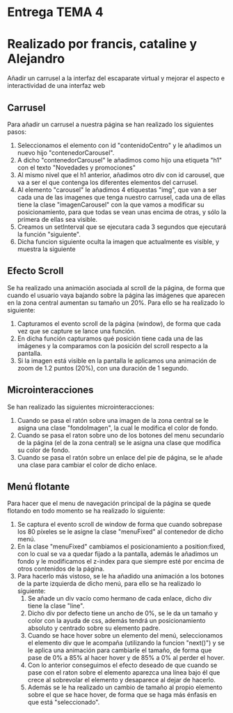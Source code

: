 # Entrega TEMA 4

# Realizado por francis, cataline y Alejandro

Añadir un carrusel a la interfaz del escaparate virtual y mejorar el aspecto e interactividad de una interfaz web

## Carrusel

Para añadir un carrusel a nuestra página se han realizado los siguientes pasos:

1. Seleccionamos el elemento con id "contenidoCentro" y le añadimos un nuevo hijo "contenedorCarousel".
2. A dicho "contenedorCarousel" le añadimos como hijo una etiqueta "h1" con el texto "Novedades y promociones"
3. Al mismo nivel que el h1 anterior, añadimos otro div con id carousel, que va a ser el que contenga los diferentes elementos del carrusel.
4. Al elemento "carousel" le añadimos 4 etiquestas "img", que van a ser cada una de las imagenes que tenga nuestro carrusel, cada una de ellas tiene la clase "imagenCarousel" con la que vamos a modificar su posicionamiento, para que todas se vean unas encima de otras, y sólo la primera de ellas sea visible.
5.  Creamos un setInterval que se ejecutara cada 3 segundos que ejecutará la función "siguiente".
6. Dicha funcion siguiente oculta la imagen que actualmente es visible, y muestra la siguiente

## Efecto Scroll

Se ha realizado una animación asociada al scroll de la página, de forma que cuando el usuario vaya bajando sobre la página las imágenes que aparecen en la zona central aumentan su tamaño un 20%. Para ello se ha realizado lo siguiente:

1. Capturamos el evento scroll de la página (window), de forma que cada vez que se capture se lance una función.
2. En dicha función capturamos qué posición tiene cada una de las imágenes y la comparamos con la posición del scroll respecto a la pantalla.
3. Si la imagen está visible en la pantalla le aplicamos una animación de zoom de 1.2 puntos (20%), con una duración de 1 segundo.

## Microinteracciones

Se han realizado las siguientes microinteracciones:

1. Cuando se pasa el ratón sobre una imagen de la zona central se le asigna una clase "fondoImagen", la cual le modifica el color de fondo.
2. Cuando se pasa el raton sobre uno de los botones del menu secundario de la página (el de la zona central) se le asigna una clase que modifica su color de fondo.
3. Cuando se pasa el ratón sobre un enlace del pie de página, se le añade una clase para cambiar el color de dicho enlace.

## Menú flotante

Para hacer que el menu de navegación principal de la página se quede flotando en todo momento se ha realizado lo siguiente:

1. Se captura el evento scroll de window de forma que cuando sobrepase los 80 píxeles se le asigne la clase "menuFixed" al contenedor de dicho menú.
2. En la clase "menuFixed" cambiamos el posicionamiento a position:fixed, con lo cual se va a quedar fijado a la pantalla, además le añadimos un fondo y le modificamos el z-index para que siempre esté por encima de otros contenidos de la página.
3. Para hacerlo más vistoso, se le ha añadido una animación a los botones de la parte izquierda de dicho menú, para ello se ha realizado lo siguiente:
    1. Se añade un div vacío como hermano de cada enlace, dicho div tiene la clase "line".
    2. Dicho div por defecto tiene un ancho de 0%, se le da un tamaño y color con la ayuda de css, además tendrá un posicionamiento absoluto y centrado sobre su elemento padre.
    3. Cuando se hace hover sobre un elemento del menú, seleccionamos el elemento div que le acompaña (utilizando la funcion "next()") y se le aplica una animación para cambiarle el tamaño, de forma que pase de 0% a 85% al hacer hover y de 85% a 0% al perder el hover.
    4. Con lo anterior conseguimos el efecto deseado de que cuando se pase con el raton sobre el elemento aparezca una línea bajo él que crece al sobrevolar el elemento y desaparece al dejar de hacerlo.
    5. Además se le ha realizado un cambio de tamaño al propio elemento sobre el que se hace hover, de forma que se haga más énfasis en que está "seleccionado".
